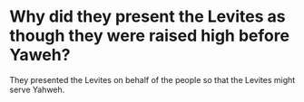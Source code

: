 # Why did they present the Levites as though they were raised high before Yaweh?

They presented the Levites on behalf of the people so that the Levites might serve Yahweh.
